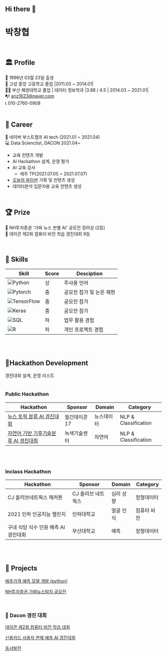 ## Hi there 👋

# 박창협  
<br/>  

## 🏛 Profile


👶 1996년 03월 23일 출생  
🏫 고성 중앙 고등학교 졸업 |2011.03 ~ 2014.01|  
👨‍🎓 부산 해양대학교 졸업 | 데이터 정보학과 |3.88 / 4.5 | 2014.03 ~ 2021.01|  
📭 ariz1623@naver.com  
📞 010-2760-0908  
<br/>  



## 🏢 Career

🏈 네이버 부스트캠프 AI tech (2021.01 ~ 2021.04)   
💻 Data Scienctist, DACON 2021.04~  
  - 교육 컨텐츠 개발 
  - AI Hackathon 설계, 운영 평가
  - AI 교육 강사 
    - 제주 TP(2021.07.05 ~ 2021.07.07)
  - [오늘의 파이썬](https://dacon.io/competitions/open/235698/talkboard/403458?page=1&dtype=recent) 기획 및 컨텐츠 생성 
  - 데이터분석 입문자용 교육 컨텐츠 생성
   
<br/>  

## 🏆 Prize 
🏅 NH투자증권 '가짜 뉴스 판별 AI' 공모전 장려상 (2등)   
🏅 데이콘 제2회 컴퓨터 비전 학습 경진대회 9등   

<br/>


## 🌠 Skills

| Skill | Score | Desciption |
| ------ | ------ | ----- |
| ![Python](https://img.shields.io/badge/Python-3776AB?style=flat-square&logo=Python&logoColor=white)| 상 | 주사용 언어 |
| ![Pytorch](https://img.shields.io/badge/PyTorch-EE4C2C?style=flat-square&logo=PyTorch&logoColor=white) | 중 | 공모전 참가 및 논문 재현 |
| ![TensorFlow](https://img.shields.io/badge/TensorFlow-FF6F00?style=flat-square&logo=TensorFlow&logoColor=white)| 중 | 공모전 참가 |
| ![Keras](https://img.shields.io/badge/Keras-D00000?style=flat-square&logo=Keras&logoColor=white) | 중 | 공모전 참가 |
| ![SQL](https://img.shields.io/badge/MySQL-4479A1?style=flat-square&logo=MySQL&logoColor=white) | 하 | 업무 활용 경험 |
| ![R](https://img.shields.io/badge/R-276DC3?style=flat-square&logo=R&logoColor=white) | 하 | 개인 프로젝트 경험 |

<br/>
<br/>  

## 📝Hackathon Development

경진대회 설계, 운영 리스트
<br/>
<br/>  

### Public Hackathon 

| Hackathon | Sponsor | Domain | Category |
| ------ | ------ | ------ | -----|
|[뉴스 토픽 분류 AI 경진대회](https://dacon.io/competitions/official/235747/codeshare)|월간데이콘17|뉴스데이터|NLP & Classification|
|[자연어 기반 기후기술분류 AI 경진대회](https://dacon.io/competitions/official/235744/overview/description)|녹색기술센터|자연어|NLP & Classification|
<br/>  
<br/>  

### Inclass Hackathon 

| Hackathon | Sponsor | Domain | Category |
| ------ | ------ | ------ | -----|
|CJ 올리브네트웍스 해커톤|CJ 올리브 네트웍스|심리 성향|정형데이터|
|2021 인하 인공지능 챌린지|인하대학교|얼굴 인식|컴퓨터 비전|
|구내 식당 식수 인원 예측 AI 경진대회|부산대학교|예측|정형데이터|

<br/>  
<br/>  

## 🌠 Projects
  
[배추가격 예측 모델 개발 (python)](https://www.notion.so/python-f4b0b525e83c4eb1a050e51622d93471)

[NH투자증권 가짜뉴스탐지 공모전](https://github.com/parkchanghyup/Dacon/tree/main/NH%ED%88%AC%EC%9E%90%EC%A6%9D%EA%B6%8C_%EA%B0%80%EC%A7%9C%EB%89%B4%EC%8A%A4%ED%83%90%EC%A7%80%EC%95%8C%EA%B3%A0%EB%A6%AC%EC%A6%98)

<br/>  



### 🥝 Dacon 경진 대회

[데이콘 제2회 컴퓨터 비전 학습 대회](https://www.notion.so/2-2be8698503c7417ba1db27cdaf6dac10)

[신용카드 사용자 연체 예측 AI 경진대회](https://github.com/parkchanghyup/Dacon/tree/main/%EC%8B%A0%EC%9A%A9%EC%B9%B4%EB%93%9C%20%EC%82%AC%EC%9A%A9%EC%9E%90%20%EC%97%B0%EC%B2%B4%20%EC%98%88%EC%B8%A1%20AI%20%EA%B2%BD%EC%A7%84%EB%8C%80%ED%9A%8C)

[동서발전](https://github.com/parkchanghyup/Dacon/tree/main/%EB%8F%99%EC%84%9C%EB%B0%9C%EC%A0%84)

<!--
**parkchanghyup/parkchanghyup** is a ✨ _special_ ✨ repository because its `README.md` (this file) appears on your GitHub profile.

Here are some ideas to get you started:

- 🔭 I’m currently working on ...
- 🌱 I’m currently learning ...
- 👯 I’m looking to collaborate on ...
- 🤔 I’m looking for help with ...
- 💬 Ask me about ...
- 📫 How to reach me: ...
- 😄 Pronouns: ...
- ⚡ Fun fact: ...
-->
